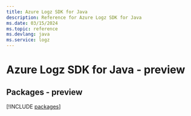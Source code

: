 ```yaml
---
title: Azure Logz SDK for Java
description: Reference for Azure Logz SDK for Java
ms.date: 03/15/2024
ms.topic: reference
ms.devlang: java
ms.service: logz
---
```

# Azure Logz SDK for Java - preview
## Packages - preview
[!INCLUDE [packages](logz-index.md)]